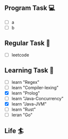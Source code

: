 

## Program Task  💻
- [ ] a
- [ ] b

## Regular Task  🤡
- [ ] leetcode

## Learning Task 🎯
- [ ] learn "Regex"
- [ ] learn "Compiler-lexing"
- [x] learn "Prolog"
- [ ] learn "Java-Concurrency"
- [x] learn "Java-JVM"
- [ ] learn "Rust"
- [ ] leran "Go"

## Life 🏄